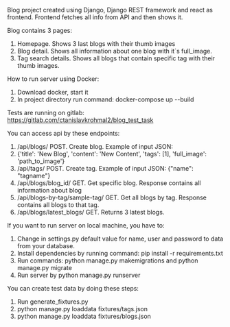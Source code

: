Blog project created using Django, Django REST framework and react as frontend. Frontend fetches all info from API and then shows it.

Blog contains 3 pages:
1. Homepage. Shows 3 last blogs with their thumb images
2. Blog detail. Shows all information about one blog with it`s full_image. 
3. Tag search details. Shows all blogs that contain specific tag with their thumb images.

How to run server using Docker:
1. Download docker, start it
2. In project directory run command: docker-compose up --build

Tests are running on gitlab: https://gitlab.com/ctanislavkrohmal2/blog_test_task

You can access api by these endpoints:
1. /api/blogs/ POST. Create blog. Example of input JSON:
2. {'title': 'New Blog', 'content': 'New Content', 'tags': [1], 'full_image': 'path_to_image'}
3. /api/tags/ POST. Create tag. Example of input JSON: {"name": "tagname"} 
4. /api/blogs/blog_id/ GET. Get specific blog. Response contains all information about blog
5. /api/blogs-by-tag/sample-tag/ GET. Get all blogs by tag. Response contains all blogs to that tag.
6. /api/blogs/latest_blogs/ GET. Returns 3 latest blogs.

If you want to run server on local machine, you have to:
1. Change in settings.py default value for name, user and password to data from your database.
2. Install dependencies by running command: pip install -r requirements.txt
3. Run commands: python manage.py makemigrations and python manage.py migrate
4. Run server by python manage.py runserver

You can create test data by doing these steps:
1. Run generate_fixtures.py
2. python manage.py loaddata fixtures/tags.json
3. python manage.py loaddata fixtures/blogs.json 